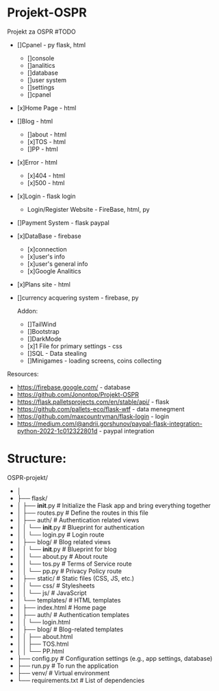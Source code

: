 # Projekt-OSPR
Projekt za OSPR
#TODO
- []Cpanel - py flask, html
    - []console
    - []analitics
    - []database
    - []user system
    - []settings
    - []cpanel
- [x]Home Page - html
- []Blog - html
    - []about - html
    - [x]TOS - html
    - []PP - html
- [x]Error - html
    - [x]404 - html
    - [x]500 - html
- [x]Login - flask login
    - Login/Register Website - FireBase, html, py
- []Payment System - flask paypal
- [x]DataBase - firebase
    - [x]connection
    - [x]user's info
    - [x]user's general info
    - [x]Google Analitics
- [x]Plans site - html
- []currency acquering system - firebase, py

  Addon:
  - []TailWind
  - []Bootstrap
  - []DarkMode
  - [x]1 File for primary settings - css
  - []SQL - Data stealing
  - []Minigames - loading screens, coins collecting




Resources:
- https://firebase.google.com/ - database
- https://github.com/Jonontop/Projekt-OSPR
- https://flask.palletsprojects.com/en/stable/api/ - flask
- https://github.com/pallets-eco/flask-wtf - data menegment
- https://github.com/maxcountryman/flask-login - login
- https://medium.com/@andrii.gorshunov/paypal-flask-integration-python-2022-1c012322801d - paypal integration


# Structure:

OSPR-projekt/
- │
- ├── flask/
- │   ├── __init__.py      # Initialize the Flask app and bring everything together
- │   ├── routes.py        # Define the routes in this file
- │   ├── auth/            # Authentication related views
- │   │   └── __init__.py  # Blueprint for authentication
- │   │   └── login.py     # Login route
- │   ├── blog/            # Blog related views
- │   │   └── __init__.py  # Blueprint for blog
- │   │   └── about.py     # About route
- │   │   └── tos.py       # Terms of Service route
- │   │   └── pp.py        # Privacy Policy route
- │   ├── static/          # Static files (CSS, JS, etc.)
- │   │   └── css/         # Stylesheets
- │   │   └── js/          # JavaScript
- │   └── templates/       # HTML templates
- │       ├── index.html   # Home page
- │       ├── auth/        # Authentication templates
- │       │   └── login.html
- │       ├── blog/        # Blog-related templates
- │       │   ├── about.html
- │       │   ├── TOS.html
- │       │   └── PP.html
- ├── config.py            # Configuration settings (e.g., app settings, database)
- ├── run.py               # To run the application
- ├── venv/                # Virtual environment
- └── requirements.txt     # List of dependencies
